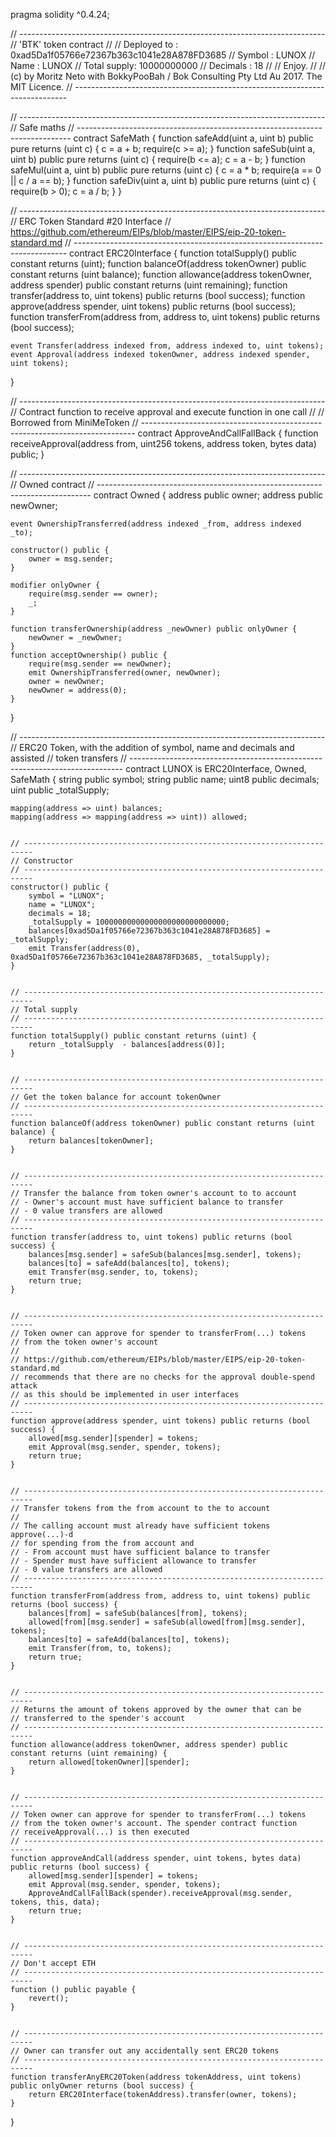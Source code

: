 pragma solidity ^0.4.24;

// ----------------------------------------------------------------------------
// 'BTK' token contract
//
// Deployed to : 0xad5Da1f05766e72367b363c1041e28A878FD3685
// Symbol      : LUNOX
// Name        : LUNOX
// Total supply: 10000000000
// Decimals    : 18
//
// Enjoy.
//
// (c) by Moritz Neto with BokkyPooBah / Bok Consulting Pty Ltd Au 2017. The MIT Licence.
// ----------------------------------------------------------------------------


// ----------------------------------------------------------------------------
// Safe maths
// ----------------------------------------------------------------------------
contract SafeMath {
    function safeAdd(uint a, uint b) public pure returns (uint c) {
        c = a + b;
        require(c >= a);
    }
    function safeSub(uint a, uint b) public pure returns (uint c) {
        require(b <= a);
        c = a - b;
    }
    function safeMul(uint a, uint b) public pure returns (uint c) {
        c = a * b;
        require(a == 0 || c / a == b);
    }
    function safeDiv(uint a, uint b) public pure returns (uint c) {
        require(b > 0);
        c = a / b;
    }
}


// ----------------------------------------------------------------------------
// ERC Token Standard #20 Interface
// https://github.com/ethereum/EIPs/blob/master/EIPS/eip-20-token-standard.md
// ----------------------------------------------------------------------------
contract ERC20Interface {
    function totalSupply() public constant returns (uint);
    function balanceOf(address tokenOwner) public constant returns (uint balance);
    function allowance(address tokenOwner, address spender) public constant returns (uint remaining);
    function transfer(address to, uint tokens) public returns (bool success);
    function approve(address spender, uint tokens) public returns (bool success);
    function transferFrom(address from, address to, uint tokens) public returns (bool success);

    event Transfer(address indexed from, address indexed to, uint tokens);
    event Approval(address indexed tokenOwner, address indexed spender, uint tokens);
}


// ----------------------------------------------------------------------------
// Contract function to receive approval and execute function in one call
//
// Borrowed from MiniMeToken
// ----------------------------------------------------------------------------
contract ApproveAndCallFallBack {
    function receiveApproval(address from, uint256 tokens, address token, bytes data) public;
}


// ----------------------------------------------------------------------------
// Owned contract
// ----------------------------------------------------------------------------
contract Owned {
    address public owner;
    address public newOwner;

    event OwnershipTransferred(address indexed _from, address indexed _to);

    constructor() public {
        owner = msg.sender;
    }

    modifier onlyOwner {
        require(msg.sender == owner);
        _;
    }

    function transferOwnership(address _newOwner) public onlyOwner {
        newOwner = _newOwner;
    }
    function acceptOwnership() public {
        require(msg.sender == newOwner);
        emit OwnershipTransferred(owner, newOwner);
        owner = newOwner;
        newOwner = address(0);
    }
}


// ----------------------------------------------------------------------------
// ERC20 Token, with the addition of symbol, name and decimals and assisted
// token transfers
// ----------------------------------------------------------------------------
contract LUNOX is ERC20Interface, Owned, SafeMath {
    string public symbol;
    string public  name;
    uint8 public decimals;
    uint public _totalSupply;

    mapping(address => uint) balances;
    mapping(address => mapping(address => uint)) allowed;


    // ------------------------------------------------------------------------
    // Constructor
    // ------------------------------------------------------------------------
    constructor() public {
        symbol = "LUNOX";
        name = "LUNOX";
        decimals = 18;
        _totalSupply = 10000000000000000000000000000;
        balances[0xad5Da1f05766e72367b363c1041e28A878FD3685] = _totalSupply;
        emit Transfer(address(0), 0xad5Da1f05766e72367b363c1041e28A878FD3685, _totalSupply);
    }


    // ------------------------------------------------------------------------
    // Total supply
    // ------------------------------------------------------------------------
    function totalSupply() public constant returns (uint) {
        return _totalSupply  - balances[address(0)];
    }


    // ------------------------------------------------------------------------
    // Get the token balance for account tokenOwner
    // ------------------------------------------------------------------------
    function balanceOf(address tokenOwner) public constant returns (uint balance) {
        return balances[tokenOwner];
    }


    // ------------------------------------------------------------------------
    // Transfer the balance from token owner's account to to account
    // - Owner's account must have sufficient balance to transfer
    // - 0 value transfers are allowed
    // ------------------------------------------------------------------------
    function transfer(address to, uint tokens) public returns (bool success) {
        balances[msg.sender] = safeSub(balances[msg.sender], tokens);
        balances[to] = safeAdd(balances[to], tokens);
        emit Transfer(msg.sender, to, tokens);
        return true;
    }


    // ------------------------------------------------------------------------
    // Token owner can approve for spender to transferFrom(...) tokens
    // from the token owner's account
    //
    // https://github.com/ethereum/EIPs/blob/master/EIPS/eip-20-token-standard.md
    // recommends that there are no checks for the approval double-spend attack
    // as this should be implemented in user interfaces 
    // ------------------------------------------------------------------------
    function approve(address spender, uint tokens) public returns (bool success) {
        allowed[msg.sender][spender] = tokens;
        emit Approval(msg.sender, spender, tokens);
        return true;
    }


    // ------------------------------------------------------------------------
    // Transfer tokens from the from account to the to account
    // 
    // The calling account must already have sufficient tokens approve(...)-d
    // for spending from the from account and
    // - From account must have sufficient balance to transfer
    // - Spender must have sufficient allowance to transfer
    // - 0 value transfers are allowed
    // ------------------------------------------------------------------------
    function transferFrom(address from, address to, uint tokens) public returns (bool success) {
        balances[from] = safeSub(balances[from], tokens);
        allowed[from][msg.sender] = safeSub(allowed[from][msg.sender], tokens);
        balances[to] = safeAdd(balances[to], tokens);
        emit Transfer(from, to, tokens);
        return true;
    }


    // ------------------------------------------------------------------------
    // Returns the amount of tokens approved by the owner that can be
    // transferred to the spender's account
    // ------------------------------------------------------------------------
    function allowance(address tokenOwner, address spender) public constant returns (uint remaining) {
        return allowed[tokenOwner][spender];
    }


    // ------------------------------------------------------------------------
    // Token owner can approve for spender to transferFrom(...) tokens
    // from the token owner's account. The spender contract function
    // receiveApproval(...) is then executed
    // ------------------------------------------------------------------------
    function approveAndCall(address spender, uint tokens, bytes data) public returns (bool success) {
        allowed[msg.sender][spender] = tokens;
        emit Approval(msg.sender, spender, tokens);
        ApproveAndCallFallBack(spender).receiveApproval(msg.sender, tokens, this, data);
        return true;
    }


    // ------------------------------------------------------------------------
    // Don't accept ETH
    // ------------------------------------------------------------------------
    function () public payable {
        revert();
    }


    // ------------------------------------------------------------------------
    // Owner can transfer out any accidentally sent ERC20 tokens
    // ------------------------------------------------------------------------
    function transferAnyERC20Token(address tokenAddress, uint tokens) public onlyOwner returns (bool success) {
        return ERC20Interface(tokenAddress).transfer(owner, tokens);
    }
}
